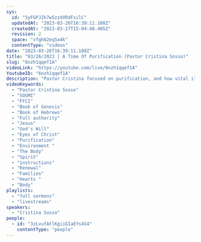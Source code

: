 ```yaml
---
sys:
  id: "5yFGPJZk7w5zzdVRdFsilC"
  updatedAt: "2023-03-26T16:39:11.108Z"
  createdAt: "2023-03-27T15:04:48.405Z"
  revision: 2
  space: "vfgh62eq5a4k"
  contentType: "videos"
date: "2023-03-26T16:39:11.108Z"
title: "03/26/2023 | A Time Of Purification (Pastor Cristina Sosso)"
slug: "6nzh1qqef1A"
videoLink: "https://youtube.com/live/6nzh1qqef1A"
YoutubeID: "6nzh1qqef1A"
description: "Pastor Cristina focused on purification, and how vital it is in these last days to have our hearts, mind and body right with the Lord. It's important to start looking at our current situations, both within our families and environment through the eyes of Christ. Renewal your covenant in you families. Ask the Holy Spirit where to go and do everyday. Stop trying to put our Father into a box, believing that you know how God is going to make something happen, when you don't even know what could happen within the next hour. Purification of your mind, heart and body will bring you to the full authority we have in Christ. As a body we have declared that we are eager to do what is right in our Father's name.\nThis means when God gives you an instruction, you follow it to the letter. Everyone get excited because we are stepping into a new authority, and God has wonderful things in store for us. This sermon was released at Freedom Fellowship Church International by Pastor Cristina Sosso on March  26, 2023"
videoKeywords:
  - "Pastor Cristina Sosso"
  - "SOGMI"
  - "FFCI"
  - "Book of Genesis"
  - "Book of Hebrews"
  - "Full authority"
  - "Jesus"
  - "God's Will"
  - "Eyes of Christ"
  - "Purification"
  - "Environment "
  - "The Body"
  - "Spirit"
  - "instructions"
  - "Renewal"
  - "Families"
  - "Hearts "
  - "Body"
playlists:
  - "full sermons"
  - "livestreams"
speakers:
  - "Cristina Sosso"
people:
  - id: "3zLvufAtlKgiiGIaEYs4S4"
    contentType: "people"
---
```


